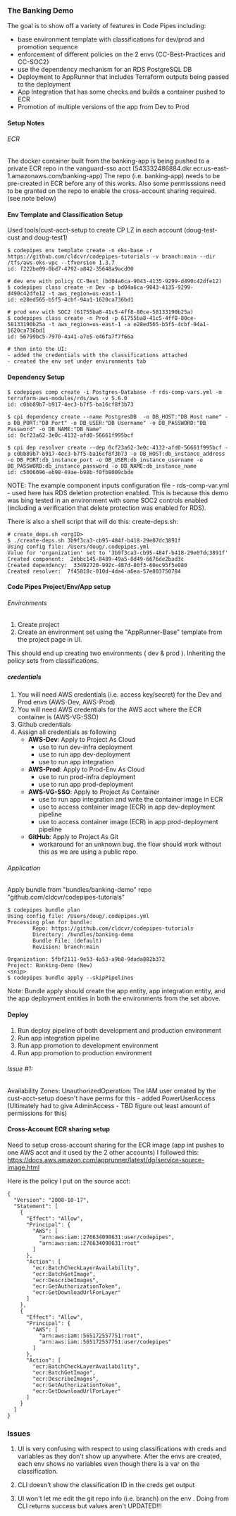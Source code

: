 ### The Banking Demo

The goal is to show off a variety of features in Code Pipes including:
- base environment template with classifications for dev/prod and promotion sequence
- enforcement of different policies on the 2 envs (CC-Best-Practices and CC-SOC2)
- use the dependency mechanism for an RDS PostgreSQL DB
- Deployment to AppRunner that includes Terraform outputs being passed to the deployment
- App Integration that has some checks and builds a container pushed to ECR
- Promotion of multiple versions of the app from Dev to Prod

#### Setup Notes

###### ECR
The docker container built from the banking-app is being pushed to a private ECR repo in the vanguard-sso acct (543332486884.dkr.ecr.us-east-1.amazonaws.com/banking-app)
The repo (i.e. banking-app) needs to be pre-created in ECR before any of this works. Also some permisssions need to be granted on the repo to enable the cross-account sharing required.
(see note below)

#### Env Template and Classification Setup
Used tools/cust-acct-setup to create CP LZ in each account (doug-test-cust and doug-test1)

```
$ codepipes env template create -n eks-base -r https://github.com/cldcvr/codepipes-tutorials -v branch:main --dir /tfs/aws-eks-vpc --tfversion 1.3.7
id: f222be09-0bd7-4792-a842-35648a9acd00

# dev env with policy CC-Best (bd04a6ca-9043-4135-9299-d490c42dfe12)
$ codepipes class create -n Dev -p bd04a6ca-9043-4135-9299-d490c42dfe12 -t aws_region=us-east-1
id: e28ed565-b5f5-4cbf-94a1-1620ca736bd1

# prod env with SOC2 (61755ba8-41c5-4ff8-80ce-58133190b25a)
$ codepipes class create -n Prod -p 61755ba8-41c5-4ff8-80ce-58133190b25a -t aws_region=us-east-1 -a e28ed565-b5f5-4cbf-94a1-1620ca736bd1
id: 56799bc5-7970-4a41-a7e5-e46fa7f7f66a

# then into the UI:
- added the credentials with the classifications attached
- created the env set under environments tab

```

#### Dependency Setup
```
$ codepipes comp create -i Postgres-Database -f rds-comp-vars.yml -m terraform-aws-modules/rds/aws -v 5.6.0
id: c0bb89b7-b917-4ec3-b7f5-ba16cf8f3b73

$ cpi dependency create --name PostgresDB  -o DB_HOST:"DB Host name" -o DB_PORT:"DB Port" -o DB_USER:"DB Username" -o DB_PASSWORD:"DB Password" -o DB_NAME:"DB Name"
id: 0cf23a62-3e0c-4132-afd0-56661f995bcf

$ cpi dep resolver create --dep 0cf23a62-3e0c-4132-afd0-56661f995bcf -p c0bb89b7-b917-4ec3-b7f5-ba16cf8f3b73 -o DB_HOST:db_instance_address -o DB_PORT:db_instance_port -o DB_USER:db_instance_username -o DB_PASSWORD:db_instance_password -o DB_NAME:db_instance_name
id: c5006096-eb98-49ae-b98b-f0fb8009cbde

```
NOTE: The example component inputs configuration file - rds-comp-var.yml - used here has RDS deletion protection enabled. This is because this demo was bing tested in an environment with some SOC2 controls enabled (including a verification that delete protection was enabled for RDS).

There is also a shell script that will do this: create-deps.sh:
```
# create_deps.sh <orgID>
$ ./create-deps.sh 3b9f3ca3-cb95-484f-b418-29e07dc3891f
Using config file: /Users/doug/.codepipes.yml
Value for 'organization' set to '3b9f3ca3-cb95-484f-b418-29e07dc3891f'
Created component:  2ebbc145-8489-49a5-8d49-6676de2bad3c
Created dependency:  33492720-992c-487d-80f3-60ec95f5e080
Created resolver:  7f45818c-010d-4da4-a6ea-57e803750784
```

#### Code Pipes Project/Env/App setup

###### Environments

1. Create project
2. Create an environment set using the "AppRunner-Base" template from the project page in UI.

This should end up creating two environments ( dev & prod ). Inheriting the policy sets from classifications.

##### credentials
1. You will need AWS credentials (i.e. access key/secret) for the Dev and Prod envs (AWS-Dev, AWS-Prod)
2. You will need AWS credentials for the AWS acct where the ECR container is (AWS-VG-SSO)
3. Github credentials
4. Assign all credentials as following
    - **AWS-Dev**: Apply to Project As Cloud
      - use to run dev-infra deployment
      - use to run app dev-deployment
      - use to run app integration
    - **AWS-Prod**: Apply to Prod-Env As Cloud
      - use to run prod-infra deployment
      - use to run app prod-deployment
    - **AWS-VG-SSO**: Apply to Project As Container
      - use to run app integration and write the container image in ECR
      - use to access container image (ECR) in app dev-deployment pipeline
      - use to access container image (ECR) in app prod-deployment pipeline
    - **GitHub**: Apply to Project As Git
      - workaround for an unknown bug. the flow should work without this as we are using a public repo.

###### Application
Apply bundle from "bundles/banking-demo" repo "github.com/cldcvr/codepipes-tutorials"
```
$ codepipes bundle plan
Using config file: /Users/doug/.codepipes.yml
Processing plan for bundle:
        Repo: https://github.com/cldcvr/codepipes-tutorials
        Directory: /bundles/banking-demo
        Bundle File: (default)
        Revision: branch:main

Organization: 5fbf2111-9e53-4a53-a9b8-9dada882b372
Project: Banking-Demo (New)
<snip>
$ codepipes bundle apply --skipPipelines
```

Note: Bundle apply should create the app entity, app integration entity, and the app deployment entities in both the environments from the set above.

#### Deploy
1. Run deploy pipeline of both development and production environment
2. Run app integration pipeline
3. Run app promotion to development environment
4. Run app promotion to production environment

###### Issue #1:
Availability Zones: UnauthorizedOperation:
The IAM user created by the cust-acct-setup doesn't have perms for this - added PowerUserAccess (Ultimately had to give AdminAccess - TBD figure out least amount of permissions for this)

#### Cross-Account ECR sharing setup
Need to setup cross-account sharing for the ECR image (app int pushes to one AWS acct and it used by the 2 other accounts)
I followed this:
https://docs.aws.amazon.com/apprunner/latest/dg/service-source-image.html

Here is the policy I put on the source acct:
```
{
  "Version": "2008-10-17",
  "Statement": [
    {
      "Effect": "Allow",
      "Principal": {
        "AWS": [
          "arn:aws:iam::276634098631:user/codepipes",
          "arn:aws:iam::276634098631:root"
        ]
      },
      "Action": [
        "ecr:BatchCheckLayerAvailability",
        "ecr:BatchGetImage",
        "ecr:DescribeImages",
        "ecr:GetAuthorizationToken",
        "ecr:GetDownloadUrlForLayer"
      ]
    },
    {
      "Effect": "Allow",
      "Principal": {
        "AWS": [
          "arn:aws:iam::565172557751:root",
          "arn:aws:iam::565172557751:user/codepipes"
        ]
      },
      "Action": [
        "ecr:BatchCheckLayerAvailability",
        "ecr:BatchGetImage",
        "ecr:DescribeImages",
        "ecr:GetAuthorizationToken",
        "ecr:GetDownloadUrlForLayer"
      ]
    }
  ]
}
```

### Issues

1. UI is very confusing with respect to using classifications with creds and variables as they don't show up anywhere. After the envs are created, each env shows no variables even though there is a var on the classification.

2. CLI doesn't show the classification ID in the creds get output

3. UI won't let me edit the git repo info (i.e. branch) on the env . Doing from CLI returns success but values aren't UPDATED!!!


